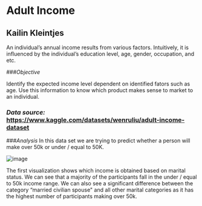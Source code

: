 # Adult Income
## Kailin Kleintjes

An individual’s annual income results from various factors. Intuitively, it is influenced by the individual’s education level, age, gender, occupation, and etc.

###*Objective*

Identify the expected income level dependent on identified fators such as age. Use this information to know which product makes sense to market to an individual.
  
### *Data source:* https://www.kaggle.com/datasets/wenruliu/adult-income-dataset

###*Analysis*
In this data set we are trying to predict whether a person will make over 50k or under / equal to 50K. 

![image](https://github.com/kleintjesk/Adult-Income/assets/134343290/2b2fb70f-21e7-43e9-956f-adc4d932462c)

The first visualization shows which income is obtained based on marital status. We can see that a majority of the participants fall in the under / equal to 50k income range. We can also see a significant difference between the category “married civilian spouse" and all other marital categories as it has the highest number of participants making over 50k. 
